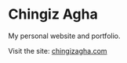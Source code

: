 # Chingiz Agha

My personal website and portfolio.

Visit the site: [chingizagha.com](https://chingizagha.com)
